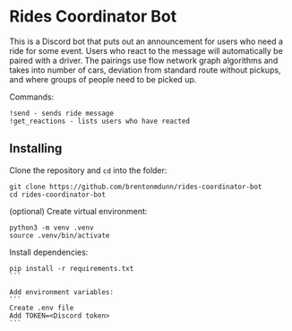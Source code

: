# Rides Coordinator Bot

This is a Discord bot that puts out an announcement for users who need a ride for some event. Users who react to the message will automatically be paired with a driver. The pairings use flow network graph algorithms and takes into number of cars, deviation from standard route without pickups, and where groups of people need to be picked up.

Commands:
```
!send - sends ride message
!get_reactions - lists users who have reacted
```

## Installing
Clone the repository and `cd` into the folder:
```
git clone https://github.com/brentonmdunn/rides-coordinator-bot
cd rides-coordinator-bot
```

(optional) Create virtual environment:
```
python3 -m venv .venv
source .venv/bin/activate
```

Install dependencies:
````
pip install -r requirements.txt
```

Add environment variables:
```
Create .env file
Add TOKEN=<Discord token>
```
